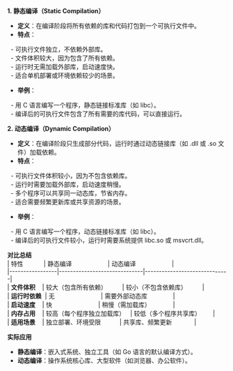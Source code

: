 **1. 静态编译（Static Compilation）**

- **定义**：在编译阶段将所有依赖的库和代码打包到一个可执行文件中。
- **特点**：

  - 可执行文件独立，不依赖外部库。  
  - 文件体积较大，因为包含了所有依赖。  
  - 运行时无需加载外部库，启动速度快。  
  - 适合单机部署或环境依赖较少的场景。

- **举例**：

  - 用 C 语言编写一个程序，静态链接标准库（如 libc）。  
  - 编译后的可执行文件包含了所有需要的库代码，可以直接运行。
 
**2. 动态编译（Dynamic Compilation）**

- **定义**：在编译阶段只生成部分代码，运行时通过动态链接库（如 .dll 或 .so 文件）加载依赖。
- **特点**：

  - 可执行文件体积较小，因为不包含依赖库。  
  - 运行时需要加载外部库，启动速度稍慢。  
  - 多个程序可以共享同一动态库，节省内存。  
  - 适合需要频繁更新库或共享资源的场景。

- **举例**：

  - 用 C 语言编写一个程序，动态链接标准库（如 libc）。  
  - 编译后的可执行文件较小，运行时需要系统提供 libc.so 或 msvcrt.dll。
 
**对比总结**  
| 特性            | 静态编译                     | 动态编译                     |  
|-----------------|------------------------------|------------------------------|  
| **文件体积**    | 较大（包含所有依赖）         | 较小（不包含依赖库）         |  
| **运行时依赖**  | 无                           | 需要外部动态库               |  
| **启动速度**    | 快                           | 稍慢（需加载库）             |  
| **内存占用**    | 较高（每个程序独立加载库）   | 较低（多个程序共享库）       |  
| **适用场景**    | 独立部署、环境受限           | 共享库、频繁更新             |
 
**实际应用**

- **静态编译**：嵌入式系统、独立工具（如 Go 语言的默认编译方式）。
- **动态编译**：操作系统核心库、大型软件（如浏览器、办公软件）。